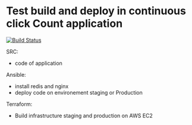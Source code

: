 # Test build and deploy in continuous click Count application

[![Build Status](https://travis-ci.org/Nakada78/Xebia-Click-recrutement.svg)](https://travis-ci.org/Nakada78/Xebia-Click-recrutement)

SRC: 
  - code of application

Ansible: 
  - install redis and nginx
  - deploy code on environement staging or Production

Terraform:
  - Build infrastructure staging and production on AWS EC2
